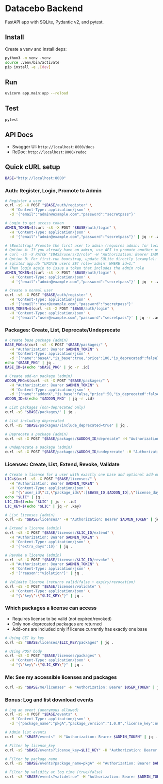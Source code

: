 # Datacebo Backend

FastAPI app with SQLite, Pydantic v2, and pytest.

## Install

Create a venv and install deps:

```bash
python3 -m venv .venv
source .venv/bin/activate
pip install -e .[dev]
```

## Run

```bash
uvicorn app.main:app --reload
```

## Test

```bash
pytest
```

## API Docs

- Swagger UI: `http://localhost:8000/docs`
- ReDoc: `http://localhost:8000/redoc`

## Quick cURL setup

```bash
BASE="http://localhost:8000"
```

### Auth: Register, Login, Promote to Admin

```bash
# Register a user
curl -sS -X POST "$BASE/auth/register" \
  -H 'Content-Type: application/json' \
  -d '{"email":"admin@example.com","password":"secretpass"}'

# Login to get access token
ADMIN_TOKEN=$(curl -sS -X POST "$BASE/auth/login" \
  -H 'Content-Type: application/json' \
  -d '{"email":"admin@example.com","password":"secretpass"}' | jq -r .access_token)

# (Bootstrap) Promote the first user to admin (requires admin; for local bootstrap you can set via DB)
# Option A: If you already have an admin, use API to promote another user:
# curl -sS -X PATCH "$BASE/users/2/role" -H "Authorization: Bearer $ADMIN_TOKEN" -H 'Content-Type: application/json' -d '{"role":"admin"}'
# Option B: For first-run bootstrap, update SQLite directly (example):
# sqlite3 app.db "UPDATE users SET role='admin' WHERE id=1;"
# Then login again to issue a token that includes the admin role
ADMIN_TOKEN=$(curl -sS -X POST "$BASE/auth/login" \
  -H 'Content-Type: application/json' \
  -d '{"email":"admin@example.com","password":"secretpass"}' | jq -r .access_token)

# Create a normal user
curl -sS -X POST "$BASE/auth/register" \
  -H 'Content-Type: application/json' \
  -d '{"email":"user@example.com","password":"secretpass"}'
USER_TOKEN=$(curl -sS -X POST "$BASE/auth/login" \
  -H 'Content-Type: application/json' \
  -d '{"email":"user@example.com","password":"secretpass"}' | jq -r .access_token)
```

### Packages: Create, List, Deprecate/Undeprecate

```bash
# Create base package (admin)
BASE_PKG=$(curl -sS -X POST "$BASE/packages/" \
  -H "Authorization: Bearer $ADMIN_TOKEN" \
  -H 'Content-Type: application/json' \
  -d '{"name":"baseA","is_base":true,"price":100,"is_deprecated":false}')
echo "$BASE_PKG" | jq .
BASE_ID=$(echo "$BASE_PKG" | jq -r .id)

# Create add-on package (admin)
ADDON_PKG=$(curl -sS -X POST "$BASE/packages/" \
  -H "Authorization: Bearer $ADMIN_TOKEN" \
  -H 'Content-Type: application/json' \
  -d '{"name":"addonX","is_base":false,"price":50,"is_deprecated":false}')
ADDON_ID=$(echo "$ADDON_PKG" | jq -r .id)

# List packages (non-deprecated only)
curl -sS "$BASE/packages/" | jq .

# List including deprecated
curl -sS "$BASE/packages/?include_deprecated=true" | jq .

# Deprecate a package (admin)
curl -sS -X POST "$BASE/packages/$ADDON_ID/deprecate" -H "Authorization: Bearer $ADMIN_TOKEN" | jq .

# Undeprecate a package (admin)
curl -sS -X POST "$BASE/packages/$ADDON_ID/undeprecate" -H "Authorization: Bearer $ADMIN_TOKEN" | jq .
```

### Licenses: Create, List, Extend, Revoke, Validate

```bash
# Create a license for a user with exactly one base and optional add-ons (admin)
LIC=$(curl -sS -X POST "$BASE/licenses/" \
  -H "Authorization: Bearer $ADMIN_TOKEN" \
  -H 'Content-Type: application/json' \
  -d "{\"user_id\":2,\"package_ids\":[$BASE_ID,$ADDON_ID],\"license_days\":30}")
echo "$LIC" | jq .
LIC_ID=$(echo "$LIC" | jq -r .id)
LIC_KEY=$(echo "$LIC" | jq -r .key)

# List licenses (admin)
curl -sS "$BASE/licenses/" -H "Authorization: Bearer $ADMIN_TOKEN" | jq .

# Extend a license (admin)
curl -sS -X POST "$BASE/licenses/$LIC_ID/extend" \
  -H "Authorization: Bearer $ADMIN_TOKEN" \
  -H 'Content-Type: application/json' \
  -d '{"extra_days":10}' | jq .

# Revoke a license (admin)
curl -sS -X POST "$BASE/licenses/$LIC_ID/revoke" \
  -H "Authorization: Bearer $ADMIN_TOKEN" \
  -H 'Content-Type: application/json' \
  -d '{"reason":"violation"}' | jq .

# Validate license (returns valid/false + expiry/revocation)
curl -sS -X POST "$BASE/licenses/validate" \
  -H 'Content-Type: application/json' \
  -d "{\"key\":\"$LIC_KEY\"}" | jq .
```

### Which packages a license can access

- Requires license to be valid (not expired/revoked)
- Only non-deprecated packages are returned
- Add-ons are included only if license currently has exactly one base

```bash
# Using GET by key
curl -sS "$BASE/licenses/$LIC_KEY/packages" | jq .

# Using POST body
curl -sS -X POST "$BASE/licenses/packages" \
  -H 'Content-Type: application/json' \
  -d "{\"key\":\"$LIC_KEY\"}" | jq .
```

### Me: See my accessible licenses and packages

```bash
curl -sS "$BASE/me/licenses" -H "Authorization: Bearer $USER_TOKEN" | jq .
```

### Bonus: Log and list download events

```bash
# Log an event (anonymous allowed)
curl -sS -X POST "$BASE/events" \
  -H 'Content-Type: application/json' \
  -d '{"package_name":"pkgA","package_version":"1.0.0","license_key":null}' | jq .

# Admin list events
curl -sS "$BASE/events" -H "Authorization: Bearer $ADMIN_TOKEN" | jq .

# Filter by license_key
curl -sS "$BASE/events?license_key=$LIC_KEY" -H "Authorization: Bearer $ADMIN_TOKEN" | jq .

# Filter by package_name
curl -sS "$BASE/events?package_name=pkgA" -H "Authorization: Bearer $ADMIN_TOKEN" | jq .

# Filter by validity at log time (true/false)
curl -sS "$BASE/events?valid=true" -H "Authorization: Bearer $ADMIN_TOKEN" | jq .
```
